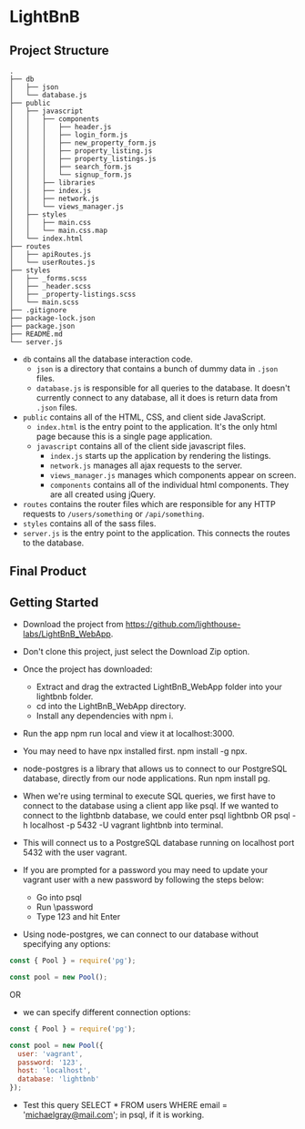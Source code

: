 # LightBnB

## Project Structure

```
.
├── db
│   ├── json
│   └── database.js
├── public
│   ├── javascript
│   │   ├── components 
│   │   │   ├── header.js
│   │   │   ├── login_form.js
│   │   │   ├── new_property_form.js
│   │   │   ├── property_listing.js
│   │   │   ├── property_listings.js
│   │   │   ├── search_form.js
│   │   │   └── signup_form.js
│   │   ├── libraries
│   │   ├── index.js
│   │   ├── network.js
│   │   └── views_manager.js
│   ├── styles
│   │   ├── main.css
│   │   └── main.css.map
│   └── index.html
├── routes
│   ├── apiRoutes.js
│   └── userRoutes.js
├── styles  
│   ├── _forms.scss
│   ├── _header.scss
│   ├── _property-listings.scss
│   └── main.scss
├── .gitignore
├── package-lock.json
├── package.json
├── README.md
└── server.js
```

* `db` contains all the database interaction code.
  * `json` is a directory that contains a bunch of dummy data in `.json` files.
  * `database.js` is responsible for all queries to the database. It doesn't currently connect to any database, all it does is return data from `.json` files.
* `public` contains all of the HTML, CSS, and client side JavaScript. 
  * `index.html` is the entry point to the application. It's the only html page because this is a single page application.
  * `javascript` contains all of the client side javascript files.
    * `index.js` starts up the application by rendering the listings.
    * `network.js` manages all ajax requests to the server.
    * `views_manager.js` manages which components appear on screen.
    * `components` contains all of the individual html components. They are all created using jQuery.
* `routes` contains the router files which are responsible for any HTTP requests to `/users/something` or `/api/something`. 
* `styles` contains all of the sass files. 
* `server.js` is the entry point to the application. This connects the routes to the database.

## Final Product


## Getting Started

- Download the project from https://github.com/lighthouse-labs/LightBnB_WebApp.
- Don't clone this project, just select the Download Zip option.
- Once the project has downloaded:
  - Extract and drag the extracted LightBnB_WebApp folder into your lightbnb folder.
  - cd into the LightBnB_WebApp directory.
  - Install any dependencies with npm i.
- Run the app npm run local and view it at localhost:3000.
- You may need to have npx installed first. npm install -g npx.

- node-postgres is a library that allows us to connect to our PostgreSQL database, directly from our node applications. Run npm install pg.
- When we're using terminal to execute SQL queries, we first have to connect to the database using a client app like psql. If we wanted to connect to the lightbnb    database, we could enter psql lightbnb OR psql -h localhost -p 5432 -U vagrant lightbnb into terminal.
- This will connect us to a PostgreSQL database running on localhost port 5432 with the user vagrant.
- If you are prompted for a password you may need to update your vagrant user with a new password by following the steps below:
  - Go into psql
  - Run \password
  - Type 123 and hit Enter
- Using node-postgres, we can connect to our database without specifying any options:

```JavaScript
const { Pool } = require('pg');

const pool = new Pool();
```

OR 

- we can specify different connection options:

```JavaScript
const { Pool } = require('pg');

const pool = new Pool({
  user: 'vagrant',
  password: '123',
  host: 'localhost',
  database: 'lightbnb'
});
```

- Test this query SELECT * FROM users WHERE email = 'michaelgray@mail.com'; in psql, if it is working.